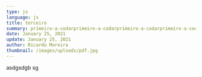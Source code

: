 ```yaml
---
type: js
language: js
title: terceiro
summary: primeiro-a-codarprimeiro-a-codarprimeiro-a-codarprimeiro-a-codarprimeiro-a-codarprimeiro-a-codarprimeiro-a-codarprimeiro-a-codarprimeiro-a-codarprimeiro-a-codar
date: January 25, 2021
update: January 25, 2021
author: Ricardo Moreira
thumbnail: /images/uploads/pdf.jpg
---
```

asdgsdgb sg